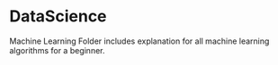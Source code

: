 # DataScience

Machine Learning Folder includes explanation for all machine learning algorithms for a beginner.
